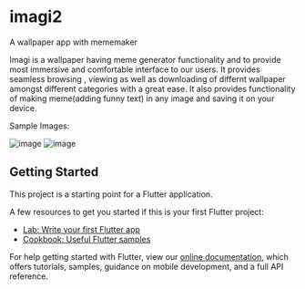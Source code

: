 # imagi2

A wallpaper app  with mememaker

Imagi is a wallpaper having meme generator functionality and to provide most immersive and comfortable interface to our users.
It provides seamless browsing , viewing as well as downloading of differnt wallpaper amongst different categories with a great ease. It also provides functionality of making meme(adding funny text) in any image and saving it on your device.

Sample Images:

![image](https://user-images.githubusercontent.com/54814827/136648062-d99995e6-a1b1-4f8e-a501-503268f86ccf.png)
![image](https://user-images.githubusercontent.com/54814827/136648075-d0be27bd-fc8d-437a-a52e-885eff537d28.png)



## Getting Started

This project is a starting point for a Flutter application.

A few resources to get you started if this is your first Flutter project:

- [Lab: Write your first Flutter app](https://flutter.dev/docs/get-started/codelab)
- [Cookbook: Useful Flutter samples](https://flutter.dev/docs/cookbook)

For help getting started with Flutter, view our
[online documentation](https://flutter.dev/docs), which offers tutorials,
samples, guidance on mobile development, and a full API reference.
